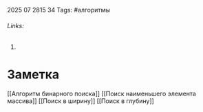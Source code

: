 2025 07 2815 34
Tags: #алгоритмы 
###### Links: 
1) 
# Заметка
[[Алгоритм бинарного поиска]]
[[Поиск наименьшего элемента массива]]
[[Поиск в ширину]]
[[Поиск в глубину]]